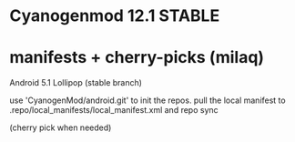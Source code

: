 Cyanogenmod 12.1 STABLE
================================
manifests + cherry-picks (milaq)
================================

Android 5.1 Lollipop (stable branch)

use 'CyanogenMod/android.git' to init the repos.
pull the local manifest to .repo/local_manifests/local_manifest.xml and repo sync

(cherry pick when needed)
